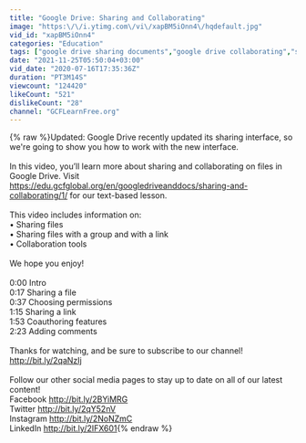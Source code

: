 ```yaml
---
title: "Google Drive: Sharing and Collaborating"
image: "https:\/\/i.ytimg.com\/vi\/xapBM5iOnn4\/hqdefault.jpg"
vid_id: "xapBM5iOnn4"
categories: "Education"
tags: ["google drive sharing documents","google drive collaborating","sharing files"]
date: "2021-11-25T05:50:04+03:00"
vid_date: "2020-07-16T17:35:36Z"
duration: "PT3M14S"
viewcount: "124420"
likeCount: "521"
dislikeCount: "28"
channel: "GCFLearnFree.org"
---
```

{% raw %}Updated: Google Drive recently updated its sharing interface, so we're going to show you how to work with the new interface.<br /><br />In this video, you’ll learn more about sharing and collaborating on files in Google Drive. Visit <a rel="nofollow" target="blank" href="https://edu.gcfglobal.org/en/googledriveanddocs/sharing-and-collaborating/1/">https://edu.gcfglobal.org/en/googledriveanddocs/sharing-and-collaborating/1/</a> for our text-based lesson.<br /><br />This video includes information on:<br />• Sharing files<br />• Sharing files with a group and with a link<br />• Collaboration tools<br /><br />We hope you enjoy!<br /><br />0:00 Intro<br />0:17 Sharing a file<br />0:37 Choosing permissions<br />1:15 Sharing a link<br />1:53 Coauthoring features<br />2:23 Adding comments<br /><br />Thanks for watching, and be sure to subscribe to our channel! <a rel="nofollow" target="blank" href="http://bit.ly/2qaNzIj">http://bit.ly/2qaNzIj</a><br /><br />Follow our other social media pages to stay up to date on all of our latest content!<br />Facebook <a rel="nofollow" target="blank" href="http://bit.ly/2BYiMRG">http://bit.ly/2BYiMRG</a><br />Twitter <a rel="nofollow" target="blank" href="http://bit.ly/2qY52nV">http://bit.ly/2qY52nV</a><br />Instagram <a rel="nofollow" target="blank" href="http://bit.ly/2NoNZmC">http://bit.ly/2NoNZmC</a><br />LinkedIn <a rel="nofollow" target="blank" href="http://bit.ly/2IFX601">http://bit.ly/2IFX601</a>{% endraw %}
